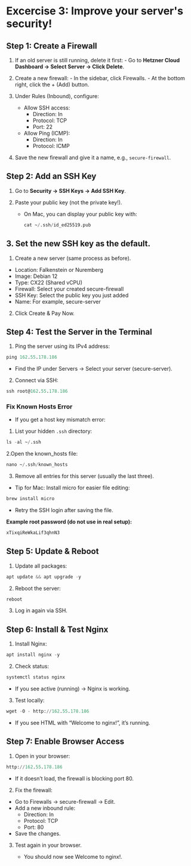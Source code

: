 # Excercise 3: Improve your server's security!

## Step 1: Create a Firewall

1. If an old server is still running, delete it first: - Go to **Hetzner Cloud Dashboard → Select Server → Click Delete**.

2. Create a new firewall: - In the sidebar, click Firewalls. - At the bottom right, click the + (Add) button.

3. Under Rules (Inbound), configure:

   - Allow SSH access:
     - Direction: In
     - Protocol: TCP
     - Port: 22
   - Allow Ping (ICMP):
     - Direction: In
     - Protocol: ICMP

4. Save the new firewall and give it a name, e.g., `secure-firewall`.

## Step 2: Add an SSH Key

1. Go to **Security → SSH Keys → Add SSH Key**.

2. Paste your public key (not the private key!).
   - On Mac, you can display your public key with:
     ```tf
     cat ~/.ssh/id_ed25519.pub
     ```

## 3. Set the new SSH key as the default.

1. Create a new server (same process as before).

- Location: Falkenstein or Nuremberg
- Image: Debian 12
- Type: CX22 (Shared vCPU)
- Firewall: Select your created secure-firewall
- SSH Key: Select the public key you just added
- Name: For example, secure-server

2. Click Create & Pay Now.

## Step 4: Test the Server in the Terminal

1. Ping the server using its IPv4 address:

```tf
ping 162.55.178.186
```

- Find the IP under Servers → Select your server (secure-server).

2. Connect via SSH:

```tf
ssh root@162.55.178.186
```

### Fix Known Hosts Error

- If you get a host key mismatch error:

1. List your hidden `.ssh` directory:

```tf
ls -al ~/.ssh
```

2.Open the known_hosts file:

```tf
nano ~/.ssh/known_hosts
```

3. Remove all entries for this server (usually the last three).

- Tip for Mac: Install micro for easier file editing:

```tf
brew install micro
```

- Retry the SSH login after saving the file.

**Example root password (do not use in real setup):**

```tf
xTixqiReWkaLif3qhnN3
```

## Step 5: Update & Reboot

1. Update all packages:

```tf
apt update && apt upgrade -y
```

2. Reboot the server:

```tf
reboot
```

3. Log in again via SSH.

## Step 6: Install & Test Nginx

1. Install Nginx:

```tf
apt install nginx -y
```

2. Check status:

```tf
systemctl status nginx
```

- If you see active (running) → Nginx is working.

3. Test locally:

```tf
wget -O - http://162.55.178.186
```

- If you see HTML with “Welcome to nginx!”, it’s running.

## Step 7: Enable Browser Access

1. Open in your browser:

```tf
http://162.55.178.186
```

- If it doesn’t load, the firewall is blocking port 80.

2. Fix the firewall:

- Go to Firewalls → secure-firewall → Edit.
- Add a new inbound rule:
  - Direction: In
  - Protocol: TCP
  - Port: 80
- Save the changes.

3. Test again in your browser.

   - You should now see Welcome to nginx!.
